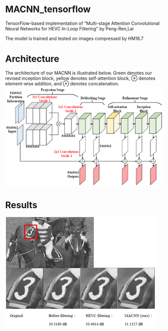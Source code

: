# MACNN_tensorflow
TensorFlow-based implementation of "Multi-stage Attention Convolutional Neural Networks for HEVC In-Loop Filtering" by Peng-Ren,Lai

The model is trained and tested on images compressed by HM16.7

# Architecture
The architecture of our MACNN is illustrated below. Green denotes our revised inception block, yellow denotes self-attention block, ⊕ denotes element-wise addition, and ⊗ denotes concatenation.
![architecture](MACNN_architecture.PNG)

# Results
![visual result](visual_result.PNG)
